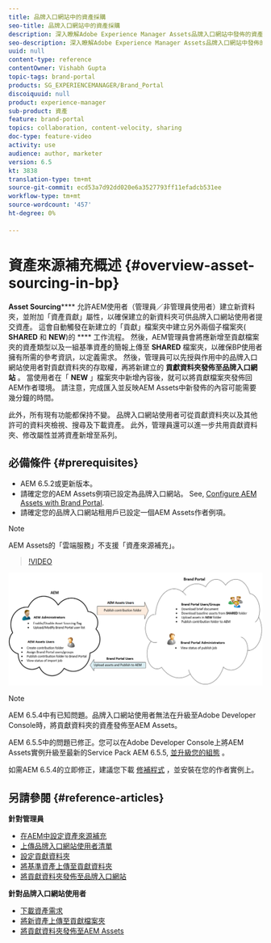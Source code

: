 ```yaml
---
title: 品牌入口網站中的資產採購
seo-title: 品牌入口網站中的資產採購
description: 深入瞭解Adobe Experience Manager Assets品牌入口網站中發佈的資產來源補充功能。
seo-description: 深入瞭解Adobe Experience Manager Assets品牌入口網站中發佈的資產來源補充功能。
uuid: null
content-type: reference
contentOwner: Vishabh Gupta
topic-tags: brand-portal
products: SG_EXPERIENCEMANAGER/Brand_Portal
discoiquuid: null
product: experience-manager
sub-product: 資產
feature: brand-portal
topics: collaboration, content-velocity, sharing
doc-type: feature-video
activity: use
audience: author, marketer
version: 6.5
kt: 3838
translation-type: tm+mt
source-git-commit: ecd53a7d92dd020e6a3527793ff11efadcb531ee
workflow-type: tm+mt
source-wordcount: '457'
ht-degree: 0%

---
```



# 資產來源補充概述 {#overview-asset-sourcing-in-bp}

**Asset Sourcing****** 允許AEM使用者（管理員／非管理員使用者）建立新資料夾，並附加「資產貢獻」屬性，以確保建立的新資料夾可供品牌入口網站使用者提交資產。 這會自動觸發在新建立的「貢獻」檔案夾中建立另外兩個子檔案夾( **SHARED** 和 **NEW**)的 **** 工作流程。 然後，AEM管理員會將應新增至貢獻檔案夾的資產類型以及一組基準資產的簡報上傳至 **SHARED** 檔案夾，以確保BP使用者擁有所需的參考資訊，以定義需求。 然後，管理員可以先授與作用中的品牌入口網站使用者對貢獻資料夾的存取權，再將新建立的 **貢獻資料夾發佈至品牌入口網站** 。 當使用者在「 **NEW** 」檔案夾中新增內容後，就可以將貢獻檔案夾發佈回AEM作者環境。 請注意，完成匯入並反映AEM Assets中新發佈的內容可能需要幾分鐘的時間。

此外，所有現有功能都保持不變。 品牌入口網站使用者可從貢獻資料夾以及其他許可的資料夾檢視、搜尋及下載資產。 此外，管理員還可以進一步共用貢獻資料夾、修改屬性並將資產新增至系列。

## 必備條件 {#prerequisites}

* AEM 6.5.2或更新版本。
* 請確定您的AEM Assets例項已設定為品牌入口網站。 See, [Configure AEM Assets with Brand Portal](../using/configure-aem-assets-with-brand-portal.md).
* 請確定您的品牌入口網站租用戶已設定一個AEM Assets作者例項。

>[!NOTE]
>
>AEM Assets的「雲端服務」不支援「資產來源補充」。

>[!VIDEO](https://video.tv.adobe.com/v/29365/?quality=12)

![品牌入口網站資產來源補充](assets/asset-sourcing.png)


>[!NOTE]
>
>AEM 6.5.4中有已知問題。品牌入口網站使用者無法在升級至Adobe Developer Console時，將貢獻資料夾的資產發佈至AEM Assets。
>
>AEM 6.5.5中的問題已修正。您可以在Adobe Developer Console上將AEM Assets實例升級至最新的Service Pack AEM 6.5.5, [並升級您的組態](https://docs.adobe.com/content/help/en/experience-manager-65/assets/brandportal/configure-aem-assets-with-brand-portal.html#upgrade-integration-65) 。
>
>如需AEM 6.5.4的立即修正，建議您下載 [修補程式](https://www.adobeaemcloud.com/content/marketplace/marketplaceProxy.html?packagePath=/content/companies/public/adobe/packages/cq650/hotfix/cq-6.5.0-hotfix-33041) ，並安裝在您的作者實例上。

## 另請參閱 {#reference-articles}

**針對管理員**

* [在AEM中設定資產來源補充](brand-portal-configure-asset-sourcing.md)
* [上傳品牌入口網站使用者清單](brand-portal-configure-asset-sourcing.md)
* [設定貢獻資料夾](brand-portal-contribution-folder.md)
* [將基準資產上傳至貢獻資料夾](brand-portal-upload-baseline-assets.md)
* [將貢獻資料夾發佈至品牌入口網站](brand-portal-publish-contribution-folder-to-brand-portal.md)

**針對品牌入口網站使用者**

* [下載資產需求](brand-portal-download-asset-requirements.md)
* [將新資產上傳至貢獻檔案夾](brand-portal-upload-assets-to-contribution-folder.md)
* [將貢獻資料夾發佈至AEM Assets](brand-portal-publish-contribution-folder-to-aem-assets.md)
